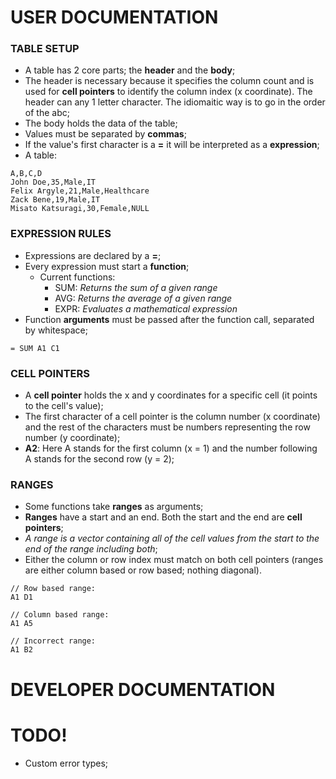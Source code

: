 # USER DOCUMENTATION

### TABLE SETUP
- A table has 2 core parts; the **header** and the **body**;
- The header is necessary because it specifies the column count and is used for **cell pointers** to identify the column index (x coordinate). The header can any 1 letter character. The idiomaitic way is to go in the order of the abc;
- The body holds the data of the table;
- Values must be separated by **commas**;
- If the value's first character is a **=** it will be interpreted as a **expression**;
- A table:
``` csv
A,B,C,D
John Doe,35,Male,IT
Felix Argyle,21,Male,Healthcare
Zack Bene,19,Male,IT
Misato Katsuragi,30,Female,NULL
```

### EXPRESSION RULES
- Expressions are declared by a **=**;
- Every expression must start a **function**;
    - Current functions:
        - SUM: *Returns the sum of a given range*
        - AVG: *Returns the average of a given range*
        - EXPR: *Evaluates a mathematical expression*
- Function **arguments** must be passed after the function call, separated by whitespace;
``` csv
= SUM A1 C1
```

### CELL POINTERS
- A **cell pointer** holds the x and y coordinates for a specific cell (it points to the cell's value);
- The first character of a cell pointer is the column number (x coordinate) and the rest of the characters must be numbers representing the row number (y coordinate);
- **A2**: Here A stands for the first column (x = 1) and the number following A stands for the second row (y = 2);

### RANGES
- Some functions take **ranges** as arguments;
- **Ranges** have a start and an end. Both the start and the end are **cell pointers**;
- *A range is a vector containing all of the cell values from the start to the end of the range including both*;
- Either the column or row index must match on both cell pointers (ranges are either column based or row based; nothing diagonal).
``` csv
// Row based range:
A1 D1
```
``` csv
// Column based range:
A1 A5
```
``` csv
// Incorrect range:
A1 B2
```

# DEVELOPER DOCUMENTATION

# TODO!
- Custom error types;